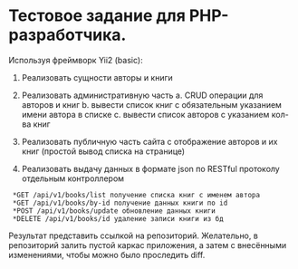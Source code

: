 # Тестовое задание для PHP-разработчика.

Используя фреймворк Yii2 (basic):

1. Реализовать сущности авторы и книги

2. Реализовать административную часть
    a. CRUD операции для авторов и книг
    b. вывести список книг с обязательным указанием имени автора в списке
    c. вывести список авторов с указанием кол-ва книг

3.    Реализовать публичную часть сайта с отображение авторов и их книг (простой вывод списка на странице)

4.    Реализовать выдачу данных в формате json по RESTful протоколу отдельным контроллером

     *GET /api/v1/books/list получение списка книг с именем автора
     *GET /api/v1/books/by-id получение данных книги по id
     *POST /api/v1/books/update обновление данных книги
     *DELETE /api/v1/books/id удаление записи книги из бд

Результат представить ссылкой на репозиторий.
Желательно, в репозиторий залить пустой каркас приложения, а затем с внесёнными изменениями, чтобы можно было проследить diff.
